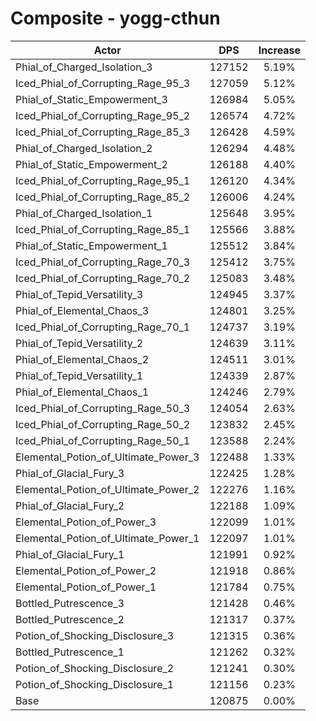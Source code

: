 # Composite - yogg-cthun
| Actor | DPS | Increase |
|---|:---:|:---:|
|Phial_of_Charged_Isolation_3|127152|5.19%|
|Iced_Phial_of_Corrupting_Rage_95_3|127059|5.12%|
|Phial_of_Static_Empowerment_3|126984|5.05%|
|Iced_Phial_of_Corrupting_Rage_95_2|126574|4.72%|
|Iced_Phial_of_Corrupting_Rage_85_3|126428|4.59%|
|Phial_of_Charged_Isolation_2|126294|4.48%|
|Phial_of_Static_Empowerment_2|126188|4.40%|
|Iced_Phial_of_Corrupting_Rage_95_1|126120|4.34%|
|Iced_Phial_of_Corrupting_Rage_85_2|126006|4.24%|
|Phial_of_Charged_Isolation_1|125648|3.95%|
|Iced_Phial_of_Corrupting_Rage_85_1|125566|3.88%|
|Phial_of_Static_Empowerment_1|125512|3.84%|
|Iced_Phial_of_Corrupting_Rage_70_3|125412|3.75%|
|Iced_Phial_of_Corrupting_Rage_70_2|125083|3.48%|
|Phial_of_Tepid_Versatility_3|124945|3.37%|
|Phial_of_Elemental_Chaos_3|124801|3.25%|
|Iced_Phial_of_Corrupting_Rage_70_1|124737|3.19%|
|Phial_of_Tepid_Versatility_2|124639|3.11%|
|Phial_of_Elemental_Chaos_2|124511|3.01%|
|Phial_of_Tepid_Versatility_1|124339|2.87%|
|Phial_of_Elemental_Chaos_1|124246|2.79%|
|Iced_Phial_of_Corrupting_Rage_50_3|124054|2.63%|
|Iced_Phial_of_Corrupting_Rage_50_2|123832|2.45%|
|Iced_Phial_of_Corrupting_Rage_50_1|123588|2.24%|
|Elemental_Potion_of_Ultimate_Power_3|122488|1.33%|
|Phial_of_Glacial_Fury_3|122425|1.28%|
|Elemental_Potion_of_Ultimate_Power_2|122276|1.16%|
|Phial_of_Glacial_Fury_2|122188|1.09%|
|Elemental_Potion_of_Power_3|122099|1.01%|
|Elemental_Potion_of_Ultimate_Power_1|122097|1.01%|
|Phial_of_Glacial_Fury_1|121991|0.92%|
|Elemental_Potion_of_Power_2|121918|0.86%|
|Elemental_Potion_of_Power_1|121784|0.75%|
|Bottled_Putrescence_3|121428|0.46%|
|Bottled_Putrescence_2|121317|0.37%|
|Potion_of_Shocking_Disclosure_3|121315|0.36%|
|Bottled_Putrescence_1|121262|0.32%|
|Potion_of_Shocking_Disclosure_2|121241|0.30%|
|Potion_of_Shocking_Disclosure_1|121156|0.23%|
|Base|120875|0.00%|
